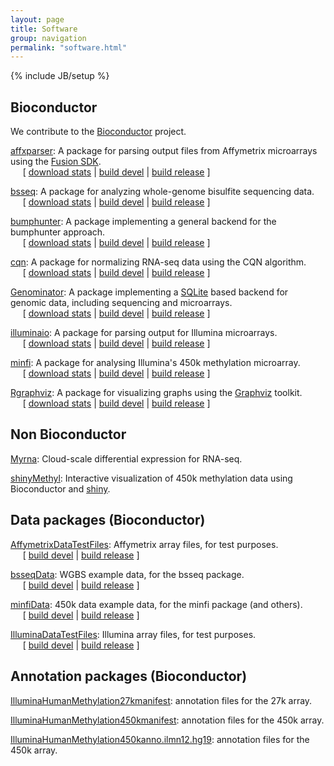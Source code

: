 ```yaml
---
layout: page
title: Software
group: navigation
permalink: "software.html"
---
```

{% include JB/setup %}

Bioconductor
------------

We contribute to the [Bioconductor](http://www.bioconductor.org) project.

[affxparser](http://www.bioconductor.org/packages/release/bioc/html/affxparser.html): A package for
parsing output files from Affymetrix microarrays using the [Fusion SDK](http://www.affymetrix.com/partners_programs/programs/developer/fusion/index.affx?terms=no).
<br>&nbsp;&nbsp;&nbsp;&nbsp;&nbsp;[
[download stats](http://bioconductor.org/packages/stats/bioc/affxparser.html)
| 
[build devel](http://bioconductor.org/checkResults/devel/bioc-LATEST/affxparser)
|
[build release](http://bioconductor.org/checkResults/release/bioc-LATEST/affxparser)
]

[bsseq](http://www.bioconductor.org/packages/release/bioc/html/bsseq.html): A package for analyzing
whole-genome bisulfite sequencing data.
<br>&nbsp;&nbsp;&nbsp;&nbsp;&nbsp;[
[download stats](http://bioconductor.org/packages/stats/bioc/bsseq.html)
| 
[build devel](http://bioconductor.org/checkResults/devel/bioc-LATEST/bsseq)
|
[build release](http://bioconductor.org/checkResults/release/bioc-LATEST/bsseq)
]

[bumphunter](http://www.bioconductor.org/packages/release/bioc/html/bumphunter.html}{bumphunter}): A
package implementing a general backend for the bumphunter approach. 
<br>&nbsp;&nbsp;&nbsp;&nbsp;&nbsp;[
[download stats](http://bioconductor.org/packages/stats/bioc/bumphunter.html)
| 
[build devel](http://bioconductor.org/checkResults/devel/bioc-LATEST/bumphunter)
|
[build release](http://bioconductor.org/checkResults/release/bioc-LATEST/bumphunter)
]

[cqn](http://www.bioconductor.org/packages/release/bioc/html/cqn.html): A package for normalizing
RNA-seq data using the CQN algorithm.
<br>&nbsp;&nbsp;&nbsp;&nbsp;&nbsp;[
[download stats](http://bioconductor.org/packages/stats/bioc/cqn.html)
| 
[build devel](http://bioconductor.org/checkResults/devel/bioc-LATEST/cqn)
|
[build release](http://bioconductor.org/checkResults/release/bioc-LATEST/cqn)
]

[Genominator](http://www.bioconductor.org/packages/release/bioc/html/Genominator.html): A package
implementing a [SQLite](http://www.sqlite.org) based backend for genomic data, including sequencing and microarrays.
<br>&nbsp;&nbsp;&nbsp;&nbsp;&nbsp;[
[download stats](http://bioconductor.org/packages/stats/bioc/Genominator.html)
| 
[build devel](http://bioconductor.org/checkResults/devel/bioc-LATEST/Genominator)
|
[build release](http://bioconductor.org/checkResults/release/bioc-LATEST/Genominator)
]

[illuminaio](http://www.bioconductor.org/packages/release/bioc/html/illuminaio.html): A package
for parsing output for Illumina microarrays.
<br>&nbsp;&nbsp;&nbsp;&nbsp;&nbsp;[
[download stats](http://bioconductor.org/packages/stats/bioc/illuminaio.html)
| 
[build devel](http://bioconductor.org/checkResults/devel/bioc-LATEST/illuminaio)
|
[build release](http://bioconductor.org/checkResults/release/bioc-LATEST/illuminaio)
]

[minfi](http://www.bioconductor.org/packages/release/bioc/html/minfi.html): A package for analysing
Illumina's 450k methylation microarray.
<br>&nbsp;&nbsp;&nbsp;&nbsp;&nbsp;[
[download stats](http://bioconductor.org/packages/stats/bioc/minfi.html)
| 
[build devel](http://bioconductor.org/checkResults/devel/bioc-LATEST/minfi)
|
[build release](http://bioconductor.org/checkResults/release/bioc-LATEST/minfi)
]

[Rgraphviz](http://www.bioconductor.org/packages/release/bioc/html/Rgraphviz.html): A package for
visualizing graphs using the [Graphviz](http://www.graphviz.org) toolkit.
<br>&nbsp;&nbsp;&nbsp;&nbsp;&nbsp;[
[download stats](http://bioconductor.org/packages/stats/bioc/Rgraphviz.html)
| 
[build devel](http://bioconductor.org/checkResults/devel/bioc-LATEST/Rgraphviz)
|
[build release](http://bioconductor.org/checkResults/release/bioc-LATEST/Rgraphviz)
]

Non Bioconductor
----------------

[Myrna](http://bowtie-bio.sourceforge.net/myrna/index.shtml): Cloud-scale differential expression
for RNA-seq.

[shinyMethyl](http://shinymethyl.com): Interactive visualization of 450k methylation data using
Bioconductor and [shiny](http://www.rstudio.com/shiny/).


Data packages (Bioconductor)
----------------------------

[AffymetrixDataTestFiles](http://bioconductor.org/packages/release/data/experiment/html/AffymetrixDataTestFiles.html):
Affymetrix array files, for test purposes.
<br>&nbsp;&nbsp;&nbsp;&nbsp;&nbsp;[
[build devel](http://bioconductor.org/checkResults/devel/data-experiment-LATEST/AffymetrixDataTestFiles/)
|
[build release](http://bioconductor.org/checkResults/release/data-experiment-LATEST/AffymetrixDataTestFiles/)
]

[bsseqData](http://bioconductor.org/packages/release/data/experiment/html/bsseqData.html): WGBS
example data, for the bsseq package.
<br>&nbsp;&nbsp;&nbsp;&nbsp;&nbsp;[
[build devel](http://bioconductor.org/checkResults/devel/data-experiment-LATEST/bsseqData/)
|
[build release](http://bioconductor.org/checkResults/release/data-experiment-LATEST/bsseqData/)
]

[minfiData](http://bioconductor.org/packages/release/data/experiment/html/minfiData.html): 450k data
example data, for the minfi package (and others).
<br>&nbsp;&nbsp;&nbsp;&nbsp;&nbsp;[
[build devel](http://bioconductor.org/checkResults/devel/data-experiment-LATEST/minfiData/)
|
[build release](http://bioconductor.org/checkResults/release/data-experiment-LATEST/minfiData/)
]

[IlluminaDataTestFiles](http://bioconductor.org/packages/release/data/experiment/html/IlluminaDataTestFiles.html):
Illumina array files, for test purposes.
<br>&nbsp;&nbsp;&nbsp;&nbsp;&nbsp;[
[build devel](http://bioconductor.org/checkResults/devel/data-experiment-LATEST/IlluminaDataTestFiles/)
|
[build release](http://bioconductor.org/checkResults/release/data-experiment-LATEST/IlluminaDataTestFiles/)
]

Annotation packages (Bioconductor)
----------------------------------

[IlluminaHumanMethylation27kmanifest](http://bioconductor.org/packages/release/data/annotation/html/IlluminaHumanMethylation27kmanifest.html): annotation files for the 27k array.

[IlluminaHumanMethylation450kmanifest](http://bioconductor.org/packages/release/data/annotation/html/IlluminaHumanMethylation450kmanifest.html): annotation files for the 450k array.

[IlluminaHumanMethylation450kanno.ilmn12.hg19](http://bioconductor.org/packages/release/data/annotation/html/IlluminaHumanMethylation450kanno.ilmn12.hg19.html): annotation files for the 450k array.


